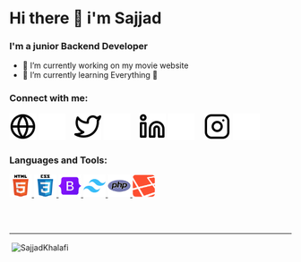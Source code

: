 # Hi there 👋 i'm Sajjad

### I'm a junior Backend Developer
- 🔭 I’m currently working on my movie website
- 🌱 I’m currently learning Everything 🤣

### Connect with me:

[![website](./img/globe-light.svg)](https://sajjadkhalafi.ir#gh-light-mode-only)
[![website](./img/globe-dark.svg)](https://sajjadkhalafi.ir#gh-dark-mode-only)
&nbsp;&nbsp;
[![website](./img/twitter-light.svg)](https://twitter.com/KhalafiSajjad#gh-light-mode-only)
[![website](./img/twitter-dark.svg)](https://twitter.com/KhalafiSajjad#gh-dark-mode-only)
&nbsp;&nbsp;
[![website](./img/linkedin-light.svg)](https://www.linkedin.com/in/sajjad-khalafi-036257208#gh-light-mode-only)
[![website](./img/linkedin-dark.svg)](https://www.linkedin.com/in/sajjad-khalafi-036257208#gh-dark-mode-only)
&nbsp;&nbsp;
[![website](./img/instagram-light.svg)](https://instagram.com/iam.__.sajjad#gh-light-mode-only)
[![website](./img/instagram-dark.svg)](https://instagram.com/iam.__.sajjad#gh-dark-mode-only)

### Languages and Tools:

<p align="left">
  <a href="https://www.w3.org/html/" target="_blank" rel="noreferrer">
    <img src="https://raw.githubusercontent.com/devicons/devicon/master/icons/html5/html5-original-wordmark.svg" alt="html5" width="40" height="40"/>
  </a> 
  <a href="https://www.w3schools.com/css/" target="_blank" rel="noreferrer">
    <img src="https://raw.githubusercontent.com/devicons/devicon/master/icons/css3/css3-original-wordmark.svg" alt="css3" width="40" height="40"/>
  </a> 
  <a href="https://getbootstrap.com/" target="_blank" rel="noreferrer">
    <img src="https://raw.githubusercontent.com/devicons/devicon/master/icons/bootstrap/bootstrap-original.svg" alt="Bootstrap" width="40" height="40"/>
  </a>
  <a href="https://tailwindcss.com/" target="_blank" rel="noreferrer">
    <img src="https://raw.githubusercontent.com/devicons/devicon/1119b9f84c0290e0f0b38982099a2bd027a48bf1/icons/tailwindcss/tailwindcss-plain.svg" alt="taiwind" width="40" height="40"/>
  </a>
  <a href="https://www.php.net/" target="_blank" rel="noreferrer">
    <img src="https://raw.githubusercontent.com/devicons/devicon/master/icons/php/php-original.svg" alt="PHP" width="40" height="40"/>
  </a>
  <a href="https://laravel.com/" target="_blank" rel="noreferrer">
    <img src="https://raw.githubusercontent.com/devicons/devicon/1119b9f84c0290e0f0b38982099a2bd027a48bf1/icons/laravel/laravel-plain.svg" alt="Laravel" width="40" height="40"/>
  </a>
</p>

<br />
<br />

---

<p>&nbsp;<img align="center" src="https://github-readme-stats.vercel.app/api?username=SajjadKhalafi&show_icons=true&locale=en" alt="SajjadKhalafi" /></p>

[website]: https://sajjadkhalafi.ir
[twitter]: https://twitter.com/KhalafiSajjad
[instagram]: https://instagram.com/iam.__.sajjad
[linkedin]: https://www.linkedin.com/in/sajjad-khalafi-036257208
